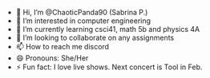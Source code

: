 - 👋 Hi, I’m @ChaoticPanda90 (Sabrina P.)
- 👀 I’m interested in computer engineering
- 🌱 I’m currently learning csci41, math 5b and physics 4A
- 💞️ I’m looking to collaborate on any assignments
- 📫 How to reach me discord
- 😄 Pronouns: She/Her
- ⚡ Fun fact: I love live shows. Next concert is Tool in Feb.

<!---
ChaoticPanda90/ChaoticPanda90 is a ✨ special ✨ repository because its `README.md` (this file) appears on your GitHub profile.
You can click the Preview link to take a look at your changes.
--->
